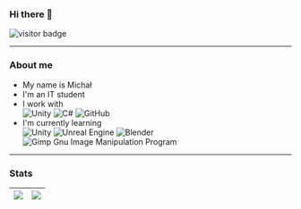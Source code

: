 ### Hi there 👋   
![visitor badge](https://visitor-badge.glitch.me/badge?page_id=mbabicz.visitor-badge)


------------------------------------------------------------------

### About me

* My name is Michał
* I'm an IT student
* I work with <br />
![Unity](https://img.shields.io/badge/unity-%23000000.svg?style=for-the-badge&logo=unity&logoColor=white) 
![C#](https://img.shields.io/badge/c%23-%23239120.svg?style=for-the-badge&logo=c-sharp&logoColor=white)
![GitHub](https://img.shields.io/badge/github-%23121011.svg?style=for-the-badge&logo=github&logoColor=white)
* I'm currently learning <br />
![Unity](https://img.shields.io/badge/unity-%23000000.svg?style=for-the-badge&logo=unity&logoColor=white)
![Unreal Engine](https://img.shields.io/badge/unrealengine-%23313131.svg?style=for-the-badge&logo=unrealengine&logoColor=white) 
![Blender](https://img.shields.io/badge/blender-%23F5792A.svg?style=for-the-badge&logo=blender&logoColor=white)
![Gimp Gnu Image Manipulation Program](https://img.shields.io/badge/Gimp-657D8B?style=for-the-badge&logo=gimp&logoColor=FFFFFF)


------------------------------------------------------------------

### Stats
| <a href="https://github.com/mbabicz"><img align="center" src="https://github-readme-stats.vercel.app/api/top-langs/?username=mbabicz&layout=compact" /></a> | <a href="https://github.com/mbabicz"><img align="center" src="https://github-readme-stats.vercel.app/api?username=mbabicz&hide=prs,issues&show_icons=true&include_all_commits=true&theme=midnight-purple" /></a> |
| ------------- | ------------- |







<!--
**mbabicz/mbabicz** is a ✨ _special_ ✨ repository because its `README.md` (this file) appears on your GitHub profile.

Here are some ideas to get you started:

- 🔭 I’m currently working on ...
- 🌱 I’m currently learning ...
- 👯 I’m looking to collaborate on ...
- 🤔 I’m looking for help with ...
- 💬 Ask me about ...
- 📫 How to reach me: ...
- 😄 Pronouns: ...
- ⚡ Fun fact: ...
-->
